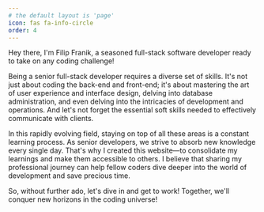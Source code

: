 ```yaml
---
# the default layout is 'page'
icon: fas fa-info-circle
order: 4
---
```


Hey there, I'm Filip Franik, a seasoned full-stack software developer ready to take on any coding challenge!

Being a senior full-stack developer requires a diverse set of skills. It's not just about coding the back-end and front-end; it's about mastering the art of user experience and interface design, delving into database administration, and even delving into the intricacies of development and operations. And let's not forget the essential soft skills needed to effectively communicate with clients.

In this rapidly evolving field, staying on top of all these areas is a constant learning process. As senior developers, we strive to absorb new knowledge every single day. That's why I created this website—to consolidate my learnings and make them accessible to others. I believe that sharing my professional journey can help fellow coders dive deeper into the world of development and save precious time.

So, without further ado, let's dive in and get to work! Together, we'll conquer new horizons in the coding universe!